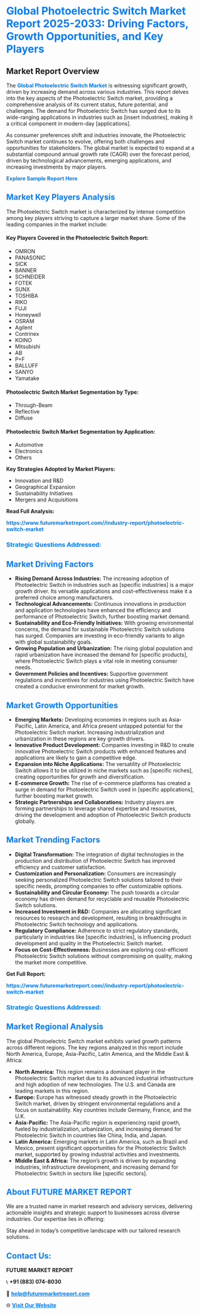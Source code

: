<h1 style="color: #007BFF;">Global Photoelectric Switch Market Report 2025-2033: Driving Factors, Growth Opportunities, and Key Players</h1>

<section id="overview">
<h2>Market Report Overview</h2>
<p>The <a href="https://www.futuremarketreport.com//industry-report/photoelectric-switch-market" style="color: #007BFF; text-decoration: none;"><strong>Global Photoelectric Switch Market</strong></a> is witnessing significant growth, driven by increasing demand across various industries. This report delves into the key aspects of the Photoelectric Switch market, providing a comprehensive analysis of its current status, future potential, and challenges. The demand for Photoelectric Switch has surged due to its wide-ranging applications in industries such as [insert industries], making it a critical component in modern-day [applications].</p>
<p>As consumer preferences shift and industries innovate, the Photoelectric Switch market continues to evolve, offering both challenges and opportunities for stakeholders. The global market is expected to expand at a substantial compound annual growth rate (CAGR) over the forecast period, driven by technological advancements, emerging applications, and increasing investments by major players.</p>
</section>

<section id="overview">
<p><a href="https://www.futuremarketreport.com//request-sample/reportId=53250" style="color: #007BFF; text-decoration: none;"><strong>Explore Sample Report Here</strong></a></p>
</section>

<section id="key-players">
<h2 style="color: #007BFF;">Market Key Players Analysis</h2>
<p>The Photoelectric Switch market is characterized by intense competition among key players striving to capture a larger market share. Some of the leading companies in the market include:</p>
<h4>Key Players Covered in the Photoelectric Switch Report:</h4>
<ul><li>OMRON</li><li>PANASONIC</li><li>SICK</li><li>BANNER</li><li>SCHNEIDER</li><li>FOTEK</li><li>SUNX</li><li>TOSHIBA</li><li>RIKO</li><li>FUJI</li><li>Honeywell</li><li>OSRAM</li><li>Agilent</li><li>Contrinex</li><li>KOINO</li><li>Mitsubishi</li><li>AB</li><li>P+F</li><li>BALLUFF</li><li>SANYO</li><li>Yamatake</li></ul>
<h4>Photoelectric Switch Market Segmentation by Type:</h4>
<ul><li>Through-Beam</li><li>Reflective</li><li>Diffuse</li></ul>

<h4>Photoelectric Switch Market Segmentation by Application:</h4>
<ul><li>Automotive</li><li>Electronics</li><li>Others</li></ul>
<p><strong>Key Strategies Adopted by Market Players:</strong></p>
<ul>
<li>Innovation and R&D</li>
<li>Geographical Expansion</li>
<li>Sustainability Initiatives</li>
<li>Mergers and Acquisitions</li>
</ul>
</section>

<section>
<p><strong>Read Full Analysis: </strong></p><a href="https://www.futuremarketreport.com//industry-report/photoelectric-switch-market" style="color: #007BFF; text-decoration: none;"><strong>https://www.futuremarketreport.com//industry-report/photoelectric-switch-market</strong></a>
<h3 style="color: #007BFF;">Strategic Questions Addressed:</h3>
</section>

<section id="driving-factors">
<h2 style="color: #007BFF;">Market Driving Factors</h2>
<ul>
<li><strong>Rising Demand Across Industries:</strong> The increasing adoption of Photoelectric Switch in industries such as [specific industries] is a major growth driver. Its versatile applications and cost-effectiveness make it a preferred choice among manufacturers.</li>
<li><strong>Technological Advancements:</strong> Continuous innovations in production and application technologies have enhanced the efficiency and performance of Photoelectric Switch, further boosting market demand.</li>
<li><strong>Sustainability and Eco-Friendly Initiatives:</strong> With growing environmental concerns, the demand for sustainable Photoelectric Switch solutions has surged. Companies are investing in eco-friendly variants to align with global sustainability goals.</li>
<li><strong>Growing Population and Urbanization:</strong> The rising global population and rapid urbanization have increased the demand for [specific products], where Photoelectric Switch plays a vital role in meeting consumer needs.</li>
<li><strong>Government Policies and Incentives:</strong> Supportive government regulations and incentives for industries using Photoelectric Switch have created a conducive environment for market growth.</li>
</ul>
</section>

<section id="growth-opportunities">
<h2 style="color: #007BFF;">Market Growth Opportunities</h2>
<ul>
<li><strong>Emerging Markets:</strong> Developing economies in regions such as Asia-Pacific, Latin America, and Africa present untapped potential for the Photoelectric Switch market. Increasing industrialization and urbanization in these regions are key growth drivers.</li>
<li><strong>Innovative Product Development:</strong> Companies investing in R&D to create innovative Photoelectric Switch products with enhanced features and applications are likely to gain a competitive edge.</li>
<li><strong>Expansion into Niche Applications:</strong> The versatility of Photoelectric Switch allows it to be utilized in niche markets such as [specific niches], creating opportunities for growth and diversification.</li>
<li><strong>E-commerce Growth:</strong> The rise of e-commerce platforms has created a surge in demand for Photoelectric Switch used in [specific applications], further boosting market growth.</li>
<li><strong>Strategic Partnerships and Collaborations:</strong> Industry players are forming partnerships to leverage shared expertise and resources, driving the development and adoption of Photoelectric Switch products globally.</li>
</ul>
</section>

<section id="trending-factors">
<h2 style="color: #007BFF;">Market Trending Factors</h2>
<ul>
<li><strong>Digital Transformation:</strong> The integration of digital technologies in the production and distribution of Photoelectric Switch has improved efficiency and customer satisfaction.</li>
<li><strong>Customization and Personalization:</strong> Consumers are increasingly seeking personalized Photoelectric Switch solutions tailored to their specific needs, prompting companies to offer customizable options.</li>
<li><strong>Sustainability and Circular Economy:</strong> The push towards a circular economy has driven demand for recyclable and reusable Photoelectric Switch solutions.</li>
<li><strong>Increased Investment in R&D:</strong> Companies are allocating significant resources to research and development, resulting in breakthroughs in Photoelectric Switch technology and applications.</li>
<li><strong>Regulatory Compliance:</strong> Adherence to strict regulatory standards, particularly in industries like [specific industries], is influencing product development and quality in the Photoelectric Switch market.</li>
<li><strong>Focus on Cost-Effectiveness:</strong> Businesses are exploring cost-efficient Photoelectric Switch solutions without compromising on quality, making the market more competitive.</li>
</ul>
</section>

<section>
<p><strong>Get Full Report: </strong></p><a href="https://www.futuremarketreport.com//industry-report/photoelectric-switch-market" style="color: #007BFF; text-decoration: none;"><strong>https://www.futuremarketreport.com//industry-report/photoelectric-switch-market</strong></a>
<h3 style="color: #007BFF;">Strategic Questions Addressed:</h3>
</section>


<section id="regional-analysis">
<h2 style="color: #007BFF;">Market Regional Analysis</h2>
<p>The global Photoelectric Switch market exhibits varied growth patterns across different regions. The key regions analyzed in this report include North America, Europe, Asia-Pacific, Latin America, and the Middle East & Africa:</p>
<ul>
<li><strong>North America:</strong> This region remains a dominant player in the Photoelectric Switch market due to its advanced industrial infrastructure and high adoption of new technologies. The U.S. and Canada are leading markets in this region.</li>
<li><strong>Europe:</strong> Europe has witnessed steady growth in the Photoelectric Switch market, driven by stringent environmental regulations and a focus on sustainability. Key countries include Germany, France, and the U.K.</li>
<li><strong>Asia-Pacific:</strong> The Asia-Pacific region is experiencing rapid growth, fueled by industrialization, urbanization, and increasing demand for Photoelectric Switch in countries like China, India, and Japan.</li>
<li><strong>Latin America:</strong> Emerging markets in Latin America, such as Brazil and Mexico, present significant opportunities for the Photoelectric Switch market, supported by growing industrial activities and investments.</li>
<li><strong>Middle East & Africa:</strong> The region’s growth is driven by expanding industries, infrastructure development, and increasing demand for Photoelectric Switch in sectors like [specific sectors].</li>
</ul>
</section>

<footer>
<h2 style="color: #007BFF;">About FUTURE MARKET REPORT</h2>
<p>We are a trusted name in market research and advisory services, delivering actionable insights and strategic support to businesses across diverse industries. Our expertise lies in offering:</p>

<p>Stay ahead in today’s competitive landscape with our tailored research solutions.</p>

<h2 style="color: #007BFF;">Contact Us:</h2>
<p><strong>FUTURE MARKET REPORT</strong></p>
<p>📞 <strong>+91 (883) 074-8030</strong></p>
<p>📧 <strong><a href="mailto:help@futuremarketreport.com" style="color: #007BFF;">help@futuremarketreport.com</a></strong></p>
<p>🌐 <strong><a href="https://www.futuremarketreport.com/" style="color: #007BFF;">Visit Our Website</a></strong></p>
</footer>